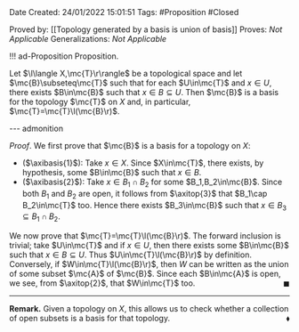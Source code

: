 <br />
<br />

Date Created: 24/01/2022 15:01:51
Tags: #Proposition #Closed 

Proved by: [[Topology generated by a basis is union of basis]]
Proves: _Not Applicable_
Generalizations: _Not Applicable_

!!! ad-Proposition Proposition.

Let $\l\langle X,\mc{T}\r\rangle$ be a topological space and let $\mc{B}\subseteq\mc{T}$ such that for each $U\in\mc{T}$ and $x\in U$, there exists $B\in\mc{B}$ such that $x\in B\subseteq U$. Then $\mc{B}$ is a basis for the topology $\mc{T}$ on $X$ and, in particular, $\mc{T}=\mc{T}\l(\mc{B}\r)$.

--- admonition

_Proof_. We first prove that $\mc{B}$ is a basis for a topology on $X$:
* ($\axibasis{1}$): Take $x\in X$. Since $X\in\mc{T}$, there exists, by hypothesis, some $B\in\mc{B}$ such that $x\in B$.
* ($\axibasis{2}$): Take $x\in B_1\cap B_2$ for some $B_1,B_2\in\mc{B}$. Since both $B_1$ and $B_2$ are open, it follows from $\axitop{3}$ that $B_1\cap B_2\in\mc{T}$ too. Hence there exists $B_3\in\mc{B}$ such that $x\in B_3\subseteq B_1\cap B_2$.

We now prove that $\mc{T}=\mc{T}\l(\mc{B}\r)$. The forward inclusion is trivial; take $U\in\mc{T}$ and if $x\in U$, then there exists some $B\in\mc{B}$ such that $x\in B\subseteq U$. Thus $U\in\mc{T}\l(\mc{B}\r)$ by definition. Conversely, if $W\in\mc{T}\l(\mc{B}\r)$, then $W$ can be written as the union of some subset $\mc{A}$ of $\mc{B}$. Since each $B\in\mc{A}$ is open, we see, from $\axitop{2}$, that $W\in\mc{T}$ too.<span style="float:right;">$\blacksquare$</span>

---

**Remark.** Given a topology on $X$, this allows us to check whether a collection of open subsets is a basis for that topology.<span style="float:right;">$\blacklozenge$</span>
